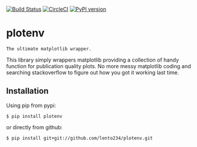 [![Build Status](https://travis-ci.com/lento234/plotenv.svg?branch=master)](https://travis-ci.com/lento234/plotenv)
[![CircleCI](https://circleci.com/gh/lento234/plotenv.svg?style=svg)](https://circleci.com/gh/lento234/plotenv)
[![PyPI version](https://badge.fury.io/py/plotEnv.svg)](https://badge.fury.io/py/plotEnv)

# plotenv
    
    The ultimate matplotlib wrapper.

This library simply wrappers matplotlib providing a collection of handy function for publication quality plots. No more messy matplotlib coding and searching stackoverflow to figure out how you got it working last time.

## Installation

Using pip from pypi:

    $ pip install plotenv

or directly from github:

    $ pip install git+git://github.com/lento234/plotenv.git
